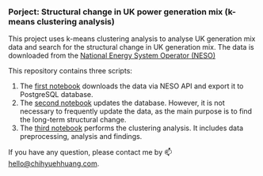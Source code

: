 ### Porject: Structural change in UK power generation mix (k-means clustering analysis)

This project uses k-means clustering analysis to analyse UK generation mix data and search for the structural change in UK generation mix.
The data is downloaded from the [National Energy System Operator (NESO)](https://www.neso.energy/data-portal)

This repository contains three scripts:

1. The [first notebook](https://github.com/chihyuehhuang/UK_generation_mix_change/blob/main/notebooks/01_data_import%20(first).ipynb) downloads the data via NESO API and export it to PostgreSQL database.
2. The [second notebook](https://github.com/chihyuehhuang/UK_generation_mix_change/blob/main/notebooks/02_data_update.ipynb) updates the database.
However, it is not necessary to frequently update the data, as the main purpose is to find the long-term structural change.
3. The [third notebook](https://github.com/chihyuehhuang/UK_generation_mix_change/blob/main/notebooks/03_clustering_analysis.ipynb) performs the clustering analysis.
It includes data preprocessing, analysis and findings.

If you have any question, please contact me by 📫 [hello@chihyuehhuang.com](mailto:hello@chihyuehhuang.com).
